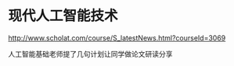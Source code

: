 # 现代人工智能技术

http://www.scholat.com/course/S_latestNews.html?courseId=3069

人工智能基础老师提了几句计划让同学做论文研读分享
